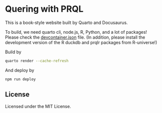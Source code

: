 # Quering with PRQL

This is a book-style website built by Quarto and Docusaurus.

To build, we need quarto cli, node.js, R, Python, and a lot of packages!
Please check the [devcontainer.json](.devcontainer/devcontainer.json) file.
(In addition, please install the development version of the R duckdb and prqlr packages from R-universe!)

Build by

```sh
quarto render --cache-refresh
```

And deploy by

```sh
npm run deploy
```

## License

Licensed under the MIT License.
